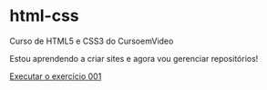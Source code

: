 # html-css
 Curso de HTML5 e CSS3 do CursoemVideo

 Estou aprendendo a criar sites e agora vou gerenciar repositórios!

 <a href="https://bertaggia.github.io/html-css/exercicios/ex001/index.html">Executar o exercício 001</a>
